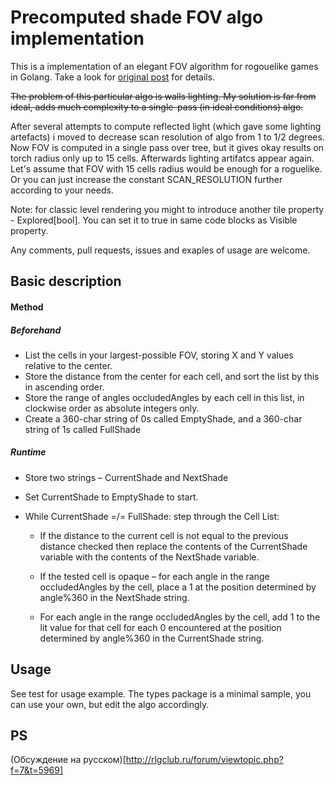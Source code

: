 Precomputed shade FOV algo implementation
===


This is a implementation of an elegant FOV algorithm for rogouelike games in Golang.
Take a look for [original post](https://www.reddit.com/r/roguelikedev/comments/5n1tx3/fov_algorithm_sharencompare/) for details.

~~The problem of this particular algo is walls lighting. My solution is far from ideal, adds much complexity to a
single-pass (in ideal conditions) algo.~~


After several attempts to compute reflected light (which gave some lighting artefacts) i moved to decrease scan resolution of algo 
from 1 to 1/2 degrees. Now FOV is computed in a single pass over tree, but it gives okay results on torch radius only up to 15 cells. Afterwards lighting artifatcs appear again. Let's assume that FOV with 15 cells radius would be enough for a roguelike. Or you can just increase the constant SCAN_RESOLUTION further according to your needs.

Note: for classic level rendering you might to introduce another tile property - Explored[bool]. You can set it to true in same code
blocks as Visible property.

Any comments, pull requests, issues and exaples of usage are welcome.

Basic description
---

#### Method

##### Beforehand

- List the cells in your largest-possible FOV, storing X and Y values relative to the center.
- Store the distance from the center for each cell, and sort the list by this in ascending order.
- Store the range of angles occludedAngles by each cell in this list, in clockwise order as absolute integers only.
- Create a 360-char string of 0s called EmptyShade, and a 360-char string of 1s called FullShade

##### Runtime

- Store two strings – CurrentShade and NextShade
- Set CurrentShade to EmptyShade to start.
- While CurrentShade =/= FullShade: step through the Cell List:

	- If the distance to the current cell is not equal to the previous distance checked then replace the contents
      of the CurrentShade variable with the contents of the NextShade variable.

	- If the tested cell is opaque – for each angle in the range occludedAngles by the cell, place a 1 at the position
      determined by angle%360 in the NextShade string.

    - For each angle in the range occludedAngles by the cell, add 1 to the lit value for that cell for each 0
      encountered at the position determined by angle%360 in the CurrentShade string.

Usage
--
See test for usage example. The types package is a minimal sample, you can use your own,
but edit the algo accordingly.

PS
---
(Обсуждение на русском)[http://rlgclub.ru/forum/viewtopic.php?f=7&t=5969]
